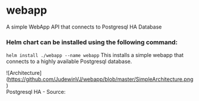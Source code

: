 # webapp
A simple WebApp API that connects to Postgresql HA Database

### Helm chart can be installed using the following command: 
```helm install ./webapp --name webapp```
This installs a simple webapp that connects to a highly available Postgresql database. 

![Architecture] (https://github.com/JudewinVJ/webapp/blob/master/SimpleArchitecture.png)	
Postgresql HA - Source: 
